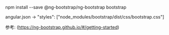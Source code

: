 
npm install --save @ng-bootstrap/ng-bootstrap bootstrap  

angular.json -> "styles": ["node_modules/bootstrap/dist/css/bootstrap.css"]            

参考: (https://ng-bootstrap.github.io/#/getting-started)  
